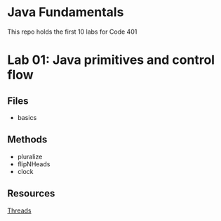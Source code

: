 # Java Fundamentals

This repo holds the first 10 labs for Code 401

# Lab 01: Java primitives and control flow

## Files
- basics

## Methods
- pluralize
- flipNHeads
- clock

## Resources
[Threads](https://blog.ajduke.in/2014/03/31/java-how-to-schedule-a-task-to-run-in-an-interval/)